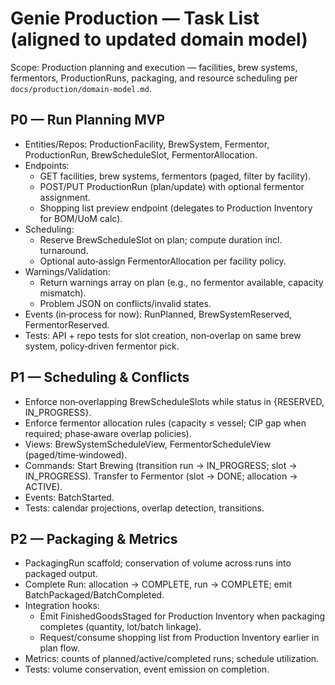 # Genie Production — Task List (aligned to updated domain model)

Scope: Production planning and execution — facilities, brew systems, fermentors, ProductionRuns, packaging, and resource scheduling per `docs/production/domain-model.md`.

## P0 — Run Planning MVP
- Entities/Repos: ProductionFacility, BrewSystem, Fermentor, ProductionRun, BrewScheduleSlot, FermentorAllocation.
- Endpoints:
  - GET facilities, brew systems, fermentors (paged, filter by facility).
  - POST/PUT ProductionRun (plan/update) with optional fermentor assignment.
  - Shopping list preview endpoint (delegates to Production Inventory for BOM/UoM calc).
- Scheduling:
  - Reserve BrewScheduleSlot on plan; compute duration incl. turnaround.
  - Optional auto‑assign FermentorAllocation per facility policy.
- Warnings/Validation:
  - Return warnings array on plan (e.g., no fermentor available, capacity mismatch).
  - Problem JSON on conflicts/invalid states.
- Events (in‑process for now): RunPlanned, BrewSystemReserved, FermentorReserved.
- Tests: API + repo tests for slot creation, non‑overlap on same brew system, policy‑driven fermentor pick.

## P1 — Scheduling & Conflicts
- Enforce non‑overlapping BrewScheduleSlots while status in {RESERVED, IN_PROGRESS}.
- Enforce fermentor allocation rules (capacity ≤ vessel; CIP gap when required; phase‑aware overlap policies).
- Views: BrewSystemScheduleView, FermentorScheduleView (paged/time‑windowed).
- Commands: Start Brewing (transition run → IN_PROGRESS; slot → IN_PROGRESS). Transfer to Fermentor (slot → DONE; allocation → ACTIVE).
- Events: BatchStarted.
- Tests: calendar projections, overlap detection, transitions.

## P2 — Packaging & Metrics
- PackagingRun scaffold; conservation of volume across runs into packaged output.
- Complete Run: allocation → COMPLETE, run → COMPLETE; emit BatchPackaged/BatchCompleted.
- Integration hooks:
  - Emit FinishedGoodsStaged for Production Inventory when packaging completes (quantity, lot/batch linkage).
  - Request/consume shopping list from Production Inventory earlier in plan flow.
- Metrics: counts of planned/active/completed runs; schedule utilization.
- Tests: volume conservation, event emission on completion.
